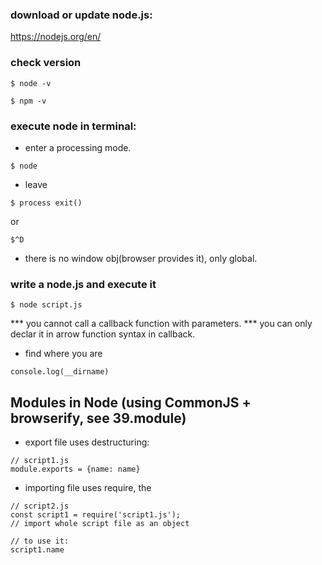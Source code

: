 ### download or update node.js:
https://nodejs.org/en/

### check version
```
$ node -v
```
```
$ npm -v
```

### execute node in terminal:

- enter a processing mode.
```
$ node
```

- leave
```
$ process exit()
```
or
```
$^D
```

- there is no window obj(browser provides it), only global.

### write a node.js and execute it
```
$ node script.js
```
*** you cannot call a callback function with parameters. 
*** you can only declar it in arrow function syntax in callback.

- find where you are
```
console.log(__dirname)
```

## Modules in Node (using CommonJS + browserify, see 39.module)

- export file uses destructuring:
```
// script1.js
module.exports = {name: name}

```

- importing file uses require, the 
```
// script2.js
const script1 = require('script1.js');
// import whole script file as an object

// to use it:
script1.name
```

